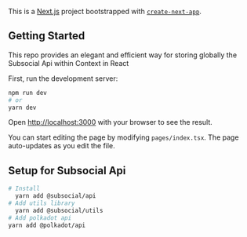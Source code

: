 This is a [Next.js](https://nextjs.org/) project bootstrapped with [`create-next-app`](https://github.com/vercel/next.js/tree/canary/packages/create-next-app).

## Getting Started

This repo provides an elegant and efficient way for storing globally the Subsocial Api within Context in React

First, run the development server:

```bash
npm run dev
# or
yarn dev
```

Open [http://localhost:3000](http://localhost:3000) with your browser to see the result.

You can start editing the page by modifying `pages/index.tsx`. The page auto-updates as you edit the file.

## Setup for Subsocial Api

```bash
# Install
  yarn add @subsocial/api
# Add utils library
  yarn add @subsocial/utils
# Add polkadot api
yarn add @polkadot/api

```
